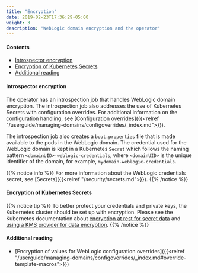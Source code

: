 ```yaml
---
title: "Encryption"
date: 2019-02-23T17:36:29-05:00
weight: 3
description: "WebLogic domain encryption and the operator"
---
```

#### Contents

* [Introspector encryption](#introspector-encryption)
* [Encryption of Kubernetes Secrets](#encryption-of-kubernetes-secrets)
* [Additional reading](#additional-reading)

#### Introspector encryption

The operator has an introspection job that handles WebLogic domain encryption.
The introspection job also addresses the use of Kubernetes Secrets with configuration overrides.
For additional information on the configuration handling, see
[Configuration overrides]({{<relref "/userguide/managing-domains/configoverrides/_index.md">}}).

The introspection job also creates a `boot.properties` file that is made available
to the pods in the WebLogic domain. The credential used for the
WebLogic domain is kept in a Kubernetes `Secret` which follows the naming pattern
`<domainUID>-weblogic-credentials`, where `<domainUID>` is
the unique identifier of the domain, for example, `mydomain-weblogic-credentials`.

{{% notice info %}}
For more information about the WebLogic credentials secret, see [Secrets]({{<relref "/security/secrets.md">}}).
{{% /notice %}}

#### Encryption of Kubernetes Secrets

{{% notice tip %}}
To better protect your credentials and private keys, the Kubernetes cluster should be set up with encryption.
Please see the Kubernetes documentation about
[encryption at rest for secret data](https://kubernetes.io/docs/tasks/administer-cluster/encrypt-data/)
and [using a KMS provider for data encryption](https://kubernetes.io/docs/tasks/administer-cluster/kms-provider/).
{{% /notice %}}

#### Additional reading
* [Encryption of values for WebLogic configuration overrides]({{<relref "/userguide/managing-domains/configoverrides/_index.md#override-template-macros">}})
